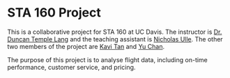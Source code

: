 # STA 160 Project
This is a collaborative project for STA 160 at UC Davis. The instructor is [Dr. Duncan Temple Lang](https://github.com/duncantl) and the teaching assistant is [Nicholas Ulle](https://github.com/nick-ulle). The other two members of the project are [Kavi Tan](https://github.com/jiahtan) and [Yu Chan](https://github.com/yuchan9).

The purpose of this project is to analyse flight data, including on-time performance, customer service, and pricing.
